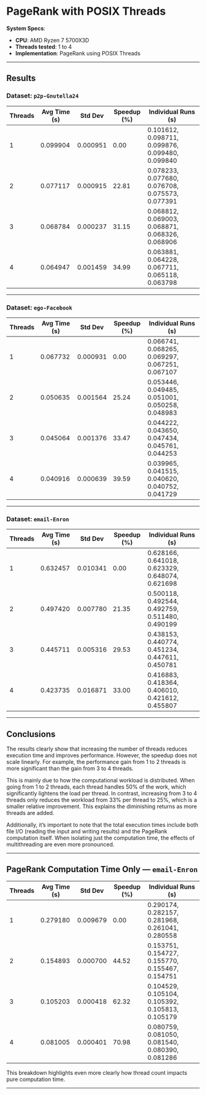 # PageRank with POSIX Threads

**System Specs**:  
- **CPU**: AMD Ryzen 7 5700X3D  
- **Threads tested**: 1 to 4  
- **Implementation**: PageRank using POSIX Threads

---

## Results

### Dataset: `p2p-Gnutella24`

| Threads | Avg Time (s) | Std Dev | Speedup (%) | Individual Runs (s) |
|---------|--------------|---------|-------------|----------------------|
| 1       | 0.099904     | 0.000951| 0.00        | 0.101612, 0.098711, 0.099876, 0.099480, 0.099840 |
| 2       | 0.077117     | 0.000915| 22.81       | 0.078233, 0.077680, 0.076708, 0.075573, 0.077391 |
| 3       | 0.068784     | 0.000237| 31.15       | 0.068812, 0.069003, 0.068871, 0.068326, 0.068906 |
| 4       | 0.064947     | 0.001459| 34.99       | 0.063881, 0.064228, 0.067711, 0.065118, 0.063798 |

---

### Dataset: `ego-Facebook`

| Threads | Avg Time (s) | Std Dev | Speedup (%) | Individual Runs (s) |
|---------|--------------|---------|-------------|----------------------|
| 1       | 0.067732     | 0.000931| 0.00        | 0.066741, 0.068265, 0.069297, 0.067251, 0.067107 |
| 2       | 0.050635     | 0.001564| 25.24       | 0.053446, 0.049485, 0.051001, 0.050258, 0.048983 |
| 3       | 0.045064     | 0.001376| 33.47       | 0.044222, 0.043650, 0.047434, 0.045761, 0.044253 |
| 4       | 0.040916     | 0.000639| 39.59       | 0.039965, 0.041515, 0.040620, 0.040752, 0.041729 |

---

### Dataset: `email-Enron`

| Threads | Avg Time (s) | Std Dev | Speedup (%) | Individual Runs (s) |
|---------|--------------|---------|-------------|----------------------|
| 1       | 0.632457     | 0.010341| 0.00        | 0.628166, 0.641018, 0.623329, 0.648074, 0.621698 |
| 2       | 0.497420     | 0.007780| 21.35       | 0.500118, 0.492544, 0.492759, 0.511480, 0.490199 |
| 3       | 0.445711     | 0.005316| 29.53       | 0.438153, 0.440774, 0.451234, 0.447611, 0.450781 |
| 4       | 0.423735     | 0.016871| 33.00       | 0.416883, 0.418364, 0.406010, 0.421612, 0.455807 |

---

## Conclusions

The results clearly show that increasing the number of threads reduces execution time and improves performance. However, the speedup does not scale linearly. For example, the performance gain from 1 to 2 threads is more significant than the gain from 3 to 4 threads.

This is mainly due to how the computational workload is distributed. When going from 1 to 2 threads, each thread handles 50% of the work, which significantly lightens the load per thread. In contrast, increasing from 3 to 4 threads only reduces the workload from 33% per thread to 25%, which is a smaller relative improvement. This explains the diminishing returns as more threads are added.

Additionally, it’s important to note that the total execution times include both file I/O (reading the input and writing results) and the PageRank computation itself. When isolating just the computation time, the effects of multithreading are even more pronounced.

---

## PageRank Computation Time Only — `email-Enron`

| Threads | Avg Time (s) | Std Dev  | Speedup (%) | Individual Runs (s) |
|---------|--------------|----------|-------------|----------------------|
| 1       | 0.279180     | 0.009679 | 0.00        | 0.290174, 0.282157, 0.281968, 0.261041, 0.280558 |
| 2       | 0.154893     | 0.000700 | 44.52       | 0.153751, 0.154727, 0.155770, 0.155467, 0.154751 |
| 3       | 0.105203     | 0.000418 | 62.32       | 0.104529, 0.105104, 0.105392, 0.105813, 0.105179 |
| 4       | 0.081005     | 0.000401 | 70.98       | 0.080759, 0.081050, 0.081540, 0.080390, 0.081286 |

This breakdown highlights even more clearly how thread count impacts pure computation time.

---
